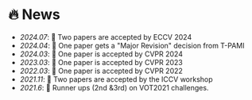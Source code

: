 # 🔥 News
- *2024.07*: 🎉 Two papers are accepted by ECCV 2024
- *2024.04*: 🎉 One paper gets a "Major Revision" decision from T-PAMI
- *2024.03*: 🎉 One paper is accepted by CVPR 2024
- *2023.03*: 🎉 One paper is accepted by CVPR 2023
- *2022.03*: 🎉 One paper is accepted by CVPR 2022
- *2021.11*: 🎉 Two papers are accepted by the ICCV workshop
- *2021.6*: 🎉 Runner ups (2nd &3rd) on VOT2021 challenges. 
